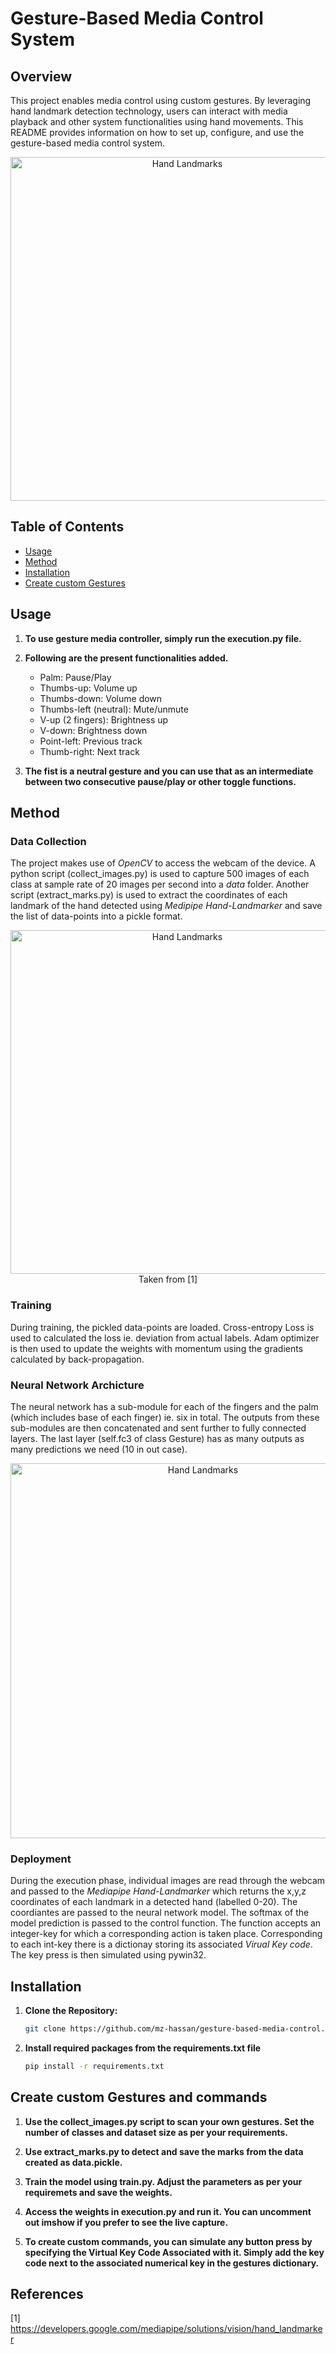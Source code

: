 # Gesture-Based Media Control System

## Overview

This project enables media control using custom gestures. By leveraging hand landmark detection technology, users can interact with media playback and other system functionalities using hand movements. This README provides information on how to set up, configure, and use the gesture-based media control system.

<div style="text-align: center;">
  <img src="img/image-2.png" alt="Hand Landmarks" width="550"/>
</div>

## Table of Contents

- [Usage](#usage)
- [Method](#method)
- [Installation](#installation)
- [Create custom Gestures](#create-custom-gestures-and-commands)

## Usage

1. **To use gesture media controller, simply run the execution.py file.**

2. **Following are the present functionalities added.**
    - Palm: Pause/Play
    - Thumbs-up: Volume up
    - Thumbs-down: Volume down
    - Thumbs-left (neutral): Mute/unmute
    - V-up (2 fingers): Brightness up
    - V-down: Brightness down
    - Point-left: Previous track
    - Thumb-right: Next track

3. **The fist is a neutral gesture and you can use that as an intermediate between two consecutive pause/play or other toggle functions.**

## Method

### Data Collection

The project makes use of *OpenCV* to access the webcam of the device. A python script (collect_images.py) is used to capture 500 images of each class at sample rate of 20 images per second into a *data* folder. Another script (extract_marks.py) is used to extract the coordinates of each landmark of the hand detected using *Medipipe Hand-Landmarker* and save the list of data-points into a pickle format.

<div style="text-align: center;">
  <img src="img/image.png" alt="Hand Landmarks" width="550"/>
</div>

<div style="text-align: center;"> Taken from [1] </div>

### Training

During training, the pickled data-points are loaded. Cross-entropy Loss is used to calculated the loss ie. deviation from actual labels. Adam optimizer is then used to update the weights with momentum using the gradients calculated by back-propagation.

### Neural Network Archicture

The neural network has a sub-module for each of the fingers and the palm (which includes base of each finger) ie. six in total. The outputs from these sub-modules are then concatenated and sent further to fully connected layers. The last layer (self.fc3 of class Gesture) has as many outputs as many predictions we need (10 in out case).

<div style="text-align: center;">
  <img src="img/image-1.png" alt="Hand Landmarks" width="600"/>
</div>


### Deployment

During the execution phase, individual images are read through the webcam and passed to the *Mediapipe Hand-Landmarker* which returns the x,y,z coordinates of each landmark in a detected hand (labelled 0-20). The coordiantes are passed to the neural network model. The softmax of the model prediction is passed to the control function. The function accepts an integer-key for which a corresponding action is taken place. Corresponding to each int-key there is a dictionay storing its associated *Virual Key code*. The key press is then simulated using pywin32. 

## Installation

1. **Clone the Repository:**
   ```bash
   git clone https://github.com/mz-hassan/gesture-based-media-control.git

2. **Install required packages from the requirements.txt file**
   ```bash
   pip install -r requirements.txt

## Create custom Gestures and commands

1. **Use the collect_images.py script to scan your own gestures. Set the number of classes and dataset size as per your requirements.**

2. **Use extract_marks.py to detect and save the marks from the data created as data.pickle.**

3. **Train the model using train.py. Adjust the parameters as per your requiremets and save the weights.**

4. **Access the weights in execution.py and run it. You can uncomment out imshow if you prefer to see the live capture.**

5. **To create custom commands, you can simulate any button press by specifying the Virtual Key Code Associated with it. Simply add the key code next to the associated numerical key in the gestures dictionary.**

## References

[1] https://developers.google.com/mediapipe/solutions/vision/hand_landmarker